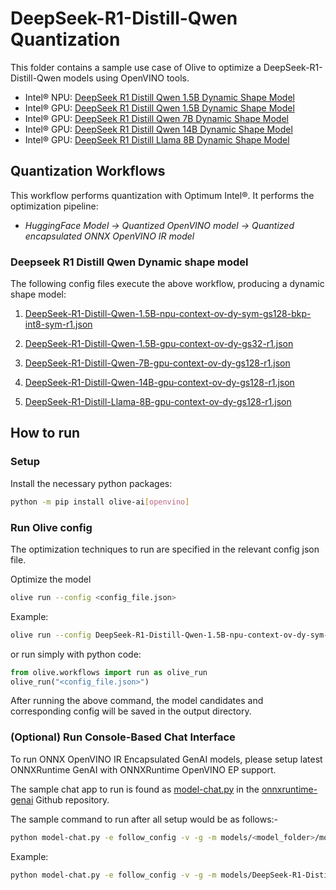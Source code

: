 # DeepSeek-R1-Distill-Qwen Quantization

This folder contains a sample use case of Olive to optimize a DeepSeek-R1-Distill-Qwen models using OpenVINO tools.

- Intel® NPU: [DeepSeek R1 Distill Qwen 1.5B Dynamic Shape Model](https://huggingface.co/deepseek-ai/DeepSeek-R1-Distill-Qwen-1.5B)
- Intel® GPU: [DeepSeek R1 Distill Qwen 1.5B Dynamic Shape Model](https://huggingface.co/deepseek-ai/DeepSeek-R1-Distill-Qwen-1.5B)
- Intel® GPU: [DeepSeek R1 Distill Qwen 7B Dynamic Shape Model](https://huggingface.co/deepseek-ai/DeepSeek-R1-Distill-Qwen-7B)
- Intel® GPU: [DeepSeek R1 Distill Qwen 14B Dynamic Shape Model](https://huggingface.co/deepseek-ai/DeepSeek-R1-Distill-Qwen-14B)
- Intel® GPU: [DeepSeek R1 Distill Llama 8B Dynamic Shape Model](https://huggingface.co/deepseek-ai/DeepSeek-R1-Distill-Llama-8B)


## Quantization Workflows

This workflow performs quantization with Optimum Intel®. It performs the optimization pipeline:

- *HuggingFace Model -> Quantized OpenVINO model -> Quantized encapsulated ONNX OpenVINO IR model*

### Deepseek R1 Distill Qwen Dynamic shape model 

The following config files execute the above workflow, producing a dynamic shape model:

1. [DeepSeek-R1-Distill-Qwen-1.5B-npu-context-ov-dy-sym-gs128-bkp-int8-sym-r1.json](DeepSeek-R1-Distill-Qwen-1.5B-npu-context-ov-dy-sym-gs128-bkp-int8-sym-r1.json)

2. [DeepSeek-R1-Distill-Qwen-1.5B-gpu-context-ov-dy-gs32-r1.json](DeepSeek-R1-Distill-Qwen-1.5B-gpu-context-ov-dy-gs32-r1.json)

3. [DeepSeek-R1-Distill-Qwen-7B-gpu-context-ov-dy-gs128-r1.json](DeepSeek-R1-Distill-Qwen-7B-gpu-context-ov-dy-gs128-r1.json)

4. [DeepSeek-R1-Distill-Qwen-14B-gpu-context-ov-dy-gs128-r1.json](DeepSeek-R1-Distill-Qwen-14B-gpu-context-ov-dy-gs128-r1.json)

5. [DeepSeek-R1-Distill-Llama-8B-gpu-context-ov-dy-gs128-r1.json](DeepSeek-R1-Distill-Llama-8B-gpu-context-ov-dy-gs128-r1.json)

## How to run

### Setup

Install the necessary python packages:

```bash
python -m pip install olive-ai[openvino]
```

### Run Olive config

The optimization techniques to run are specified in the relevant config json file.

Optimize the model

```bash
olive run --config <config_file.json>
```

Example:

```bash
olive run --config DeepSeek-R1-Distill-Qwen-1.5B-npu-context-ov-dy-sym-gs128-bkp-int8-sym-r1.json
```

or run simply with python code:

```python
from olive.workflows import run as olive_run
olive_run("<config_file.json>")
```

After running the above command, the model candidates and corresponding config will be saved in the output directory.

### (Optional) Run Console-Based Chat Interface

To run ONNX OpenVINO IR Encapsulated GenAI models, please setup latest ONNXRuntime GenAI with ONNXRuntime OpenVINO EP support.

The sample chat app to run is found as [model-chat.py](https://github.com/microsoft/onnxruntime-genai/blob/main/examples/python/model-chat.py) in the [onnxruntime-genai](https://github.com/microsoft/onnxruntime-genai/) Github repository.

The sample command to run after all setup would be as follows:-

```bash
python model-chat.py -e follow_config -v -g -m models/<model_folder>/model/
```

Example:

```bash
python model-chat.py -e follow_config -v -g -m models/DeepSeek-R1-Distill-Qwen-1.5B_context_ov_dynamic_sym_gs128_bkp_int8_sym_r1/model/
```
